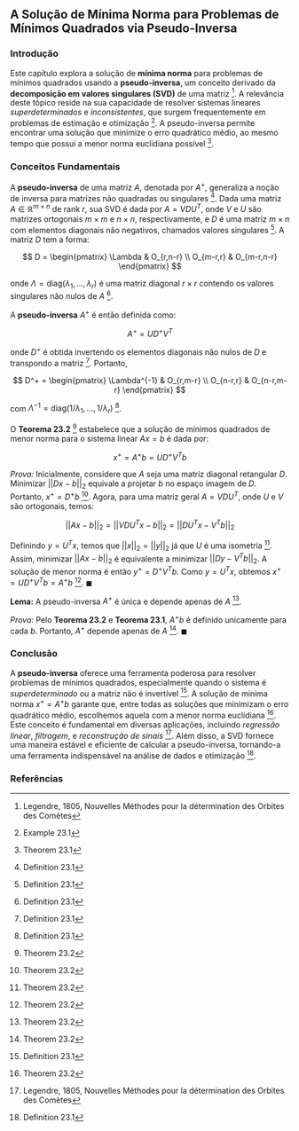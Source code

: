 ## A Solução de Mínima Norma para Problemas de Mínimos Quadrados via Pseudo-Inversa

### Introdução
Este capítulo explora a solução de **mínima norma** para problemas de mínimos quadrados usando a **pseudo-inversa**, um conceito derivado da **decomposição em valores singulares (SVD)** de uma matriz [^753]. A relevância deste tópico reside na sua capacidade de resolver sistemas lineares *superdeterminados* e *inconsistentes*, que surgem frequentemente em problemas de estimação e otimização [^754]. A pseudo-inversa permite encontrar uma solução que minimize o erro quadrático médio, ao mesmo tempo que possui a menor norma euclidiana possível [^755].

### Conceitos Fundamentais

A **pseudo-inversa** de uma matriz $A$, denotada por $A^+$, generaliza a noção de inversa para matrizes não quadradas ou singulares [^757]. Dada uma matriz $A \in \mathbb{R}^{m \times n}$ de rank $r$, sua SVD é dada por $A = VDU^T$, onde $V$ e $U$ são matrizes ortogonais $m \times m$ e $n \times n$, respectivamente, e $D$ é uma matriz $m \times n$ com elementos diagonais não negativos, chamados valores singulares [^757]. A matriz $D$ tem a forma:

$$
D = \begin{pmatrix}
\Lambda & O_{r,n-r} \\
O_{m-r,r} & O_{m-r,n-r}
\end{pmatrix}
$$

onde $\Lambda = \text{diag}(\lambda_1, \dots, \lambda_r)$ é uma matriz diagonal $r \times r$ contendo os valores singulares não nulos de $A$ [^757].

A **pseudo-inversa** $A^+$ é então definida como:

$$
A^+ = UD^+V^T
$$

onde $D^+$ é obtida invertendo os elementos diagonais não nulos de $D$ e transpondo a matriz [^757]. Portanto,

$$
D^+ = \begin{pmatrix}
\Lambda^{-1} & O_{r,m-r} \\
O_{n-r,r} & O_{n-r,m-r}
\end{pmatrix}
$$

com $\Lambda^{-1} = \text{diag}(1/\lambda_1, \dots, 1/\lambda_r)$ [^757].

O **Teorema 23.2** [^758] estabelece que a solução de mínimos quadrados de menor norma para o sistema linear $Ax = b$ é dada por:

$$
x^+ = A^+b = UD^+V^Tb
$$

*Prova:*
Inicialmente, considere que $A$ seja uma matriz diagonal retangular $D$. Minimizar $||Dx - b||_2$ equivale a projetar $b$ no espaço imagem de $D$. Portanto, $x^+ = D^+b$ [^758].
Agora, para uma matriz geral $A = VDU^T$, onde $U$ e $V$ são ortogonais, temos:

$$
||Ax - b||_2 = ||VDU^Tx - b||_2 = ||DU^Tx - V^Tb||_2
$$

Definindo $y = U^Tx$, temos que $||x||_2 = ||y||_2$ já que $U$ é uma isometria [^758]. Assim, minimizar $||Ax - b||_2$ é equivalente a minimizar $||Dy - V^Tb||_2$. A solução de menor norma é então $y^+ = D^+V^Tb$. Como $y = U^Tx$, obtemos $x^+ = UD^+V^Tb = A^+b$ [^758]. $\blacksquare$

**Lema:** A pseudo-inversa $A^+$ é única e depende apenas de $A$ [^758].

*Prova:*
Pelo **Teorema 23.2** e **Teorema 23.1**, $A^+b$ é definido unicamente para cada $b$. Portanto, $A^+$ depende apenas de $A$ [^758]. $\blacksquare$

### Conclusão

A **pseudo-inversa** oferece uma ferramenta poderosa para resolver problemas de mínimos quadrados, especialmente quando o sistema é *superdeterminado* ou a matriz não é invertível [^757]. A solução de mínima norma $x^+ = A^+b$ garante que, entre todas as soluções que minimizam o erro quadrático médio, escolhemos aquela com a menor norma euclidiana [^758]. Este conceito é fundamental em diversas aplicações, incluindo *regressão linear*, *filtragem*, e *reconstrução de sinais* [^753]. Além disso, a SVD fornece uma maneira estável e eficiente de calcular a pseudo-inversa, tornando-a uma ferramenta indispensável na análise de dados e otimização [^757].

### Referências
[^753]: Legendre, 1805, Nouvelles Méthodes pour la détermination des Orbites des Comètes
[^754]: Example 23.1
[^755]: Theorem 23.1
[^757]: Definition 23.1
[^758]: Theorem 23.2
<!-- END -->